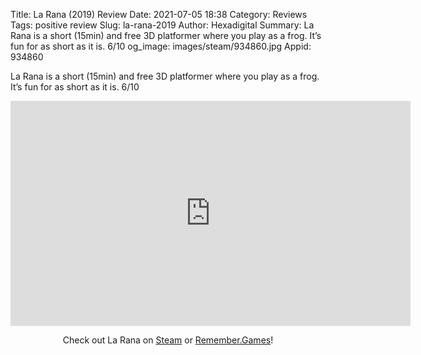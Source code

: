 Title: La Rana (2019) Review
Date: 2021-07-05 18:38
Category: Reviews
Tags: positive review
Slug: la-rana-2019
Author: Hexadigital
Summary: La Rana is a short (15min) and free 3D platformer where you play as a frog. It’s fun for as short as it is. 6/10
og_image: images/steam/934860.jpg
Appid: 934860

La Rana is a short (15min) and free 3D platformer where you play as a frog. It’s fun for as short as it is. 6/10

<center><iframe src="https://www.youtube.com/embed/TNMd0KCwd6c?feature=oembed" allow="accelerometer; autoplay; encrypted-media; gyroscope; picture-in-picture" width="640" height="360" frameborder="0"></iframe>

Check out La Rana on [Steam](https://store.steampowered.com/app/934860/?curator_clanid=34633900) or [Remember.Games](https://remember.games/game/572/)!</center>
